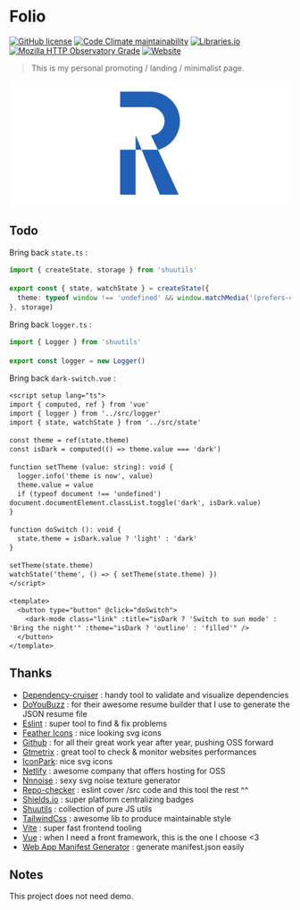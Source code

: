 # Folio

[![GitHub license](https://img.shields.io/github/license/shuunen/folio.svg?color=success)](https://github.com/Shuunen/folio/blob/master/LICENSE)
[![Code Climate maintainability](https://img.shields.io/codeclimate/maintainability/Shuunen/folio?style=flat)](https://codeclimate.com/github/Shuunen/folio)
[![Libraries.io](https://img.shields.io/librariesio/github/shuunen/folio.svg)](https://libraries.io/github/Shuunen/folio)
[![Mozilla HTTP Observatory Grade](https://img.shields.io/mozilla-observatory/grade/rrl-folio.netlify.app.svg?publish)](https://observatory.mozilla.org/analyze/rrl-folio.netlify.app)
[![Website](https://img.shields.io/website/https/rrl-folio.netlify.app.svg)](https://rrl-folio.netlify.app)

> This is my personal promoting / landing / minimalist page.

![logo](docs/banner.svg)

## Todo

Bring back `state.ts` :

```ts
import { createState, storage } from 'shuutils'

export const { state, watchState } = createState({
  theme: typeof window !== 'undefined' && window.matchMedia('(prefers-color-scheme: dark)').matches ? 'dark' : 'light',
}, storage)
```

Bring back `logger.ts` :

```ts
import { Logger } from 'shuutils'

export const logger = new Logger()
```

Bring back `dark-switch.vue` :

```vue
<script setup lang="ts">
import { computed, ref } from 'vue'
import { logger } from '../src/logger'
import { state, watchState } from '../src/state'

const theme = ref(state.theme)
const isDark = computed(() => theme.value === 'dark')

function setTheme (value: string): void {
  logger.info('theme is now', value)
  theme.value = value
  if (typeof document !== 'undefined') document.documentElement.classList.toggle('dark', isDark.value)
}

function doSwitch (): void {
  state.theme = isDark.value ? 'light' : 'dark'
}

setTheme(state.theme)
watchState('theme', () => { setTheme(state.theme) })
</script>

<template>
  <button type="button" @click="doSwitch">
    <dark-mode class="link" :title="isDark ? 'Switch to sun mode' : 'Bring the night'" :theme="isDark ? 'outline' : 'filled'" />
  </button>
</template>
```

## Thanks

- [Dependency-cruiser](https://github.com/sverweij/dependency-cruiser) : handy tool to validate and visualize dependencies
- [DoYouBuzz](https://doyoubuzz.com) : for their awesome resume builder that I use to generate the JSON resume file
- [Eslint](https://eslint.org) : super tool to find & fix problems
- [Feather Icons](https://feathericons.com) : nice looking svg icons
- [Github](https://github.com) : for all their great work year after year, pushing OSS forward
- [Gtmetrix](https://gtmetrix.com) : great tool to check & monitor websites performances
- [IconPark](https://iconpark.oceanengine.com/official): nice svg icons
- [Netlify](https://netlify.com) : awesome company that offers hosting for OSS
- [Nnnoise](https://fffuel.co) : sexy svg noise texture generator
- [Repo-checker](https://github.com/Shuunen/repo-checker) : eslint cover /src code and this tool the rest ^^
- [Shields.io](https://shields.io) : super platform centralizing badges
- [Shuutils](https://github.com/Shuunen/shuutils) : collection of pure JS utils
- [TailwindCss](https://tailwindcss.com) : awesome lib to produce maintainable style
- [Vite](https://github.com/vitejs/vite) : super fast frontend tooling
- [Vue](https://vuejs.org) : when I need a front framework, this is the one I choose <3
- [Web App Manifest Generator](https://app-manifest.firebaseapp.com) : generate manifest.json easily

## Notes

This project does not need demo.
